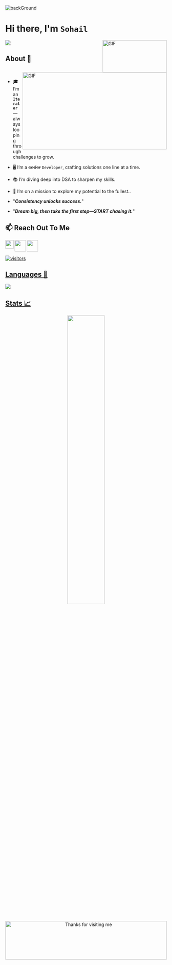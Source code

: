 ![backGround](https://user-images.githubusercontent.com/65973949/173111483-b9b737a1-668f-4c11-b967-d686c6e05c19.jpeg)
# Hi there, I'm `Sohail` <!--<img src="https://raw.githubusercontent.com/aemmadi/aemmadi/master/wave.gif" width="30px"> -->
<img align="right" alt="GIF" src="https://media.giphy.com/media/RK5KD6UcUpAt92zZvt/giphy.gif" width = "200" height = "100"/>

<!-- <img align ="right" src="https://media.giphy.com/media/SWoSkN6DxTszqIKEqv/giphy.gif" alt="Coder GIF" width="500"> -->

 <a href="https://github.com/zaidhafeez/readme-typing-svg"><img src="https://readme-typing-svg.herokuapp.com/?lines=App%20Developer;Always%20learning%20new%20things&font=Fira%20Code&center=true&width=440&height=45&color=f75c7e&vCenter=true&size=22"></a>

 ## About 👋
<!-- <img align = "right" src="https://media.giphy.com/media/ZoEzx25hwgxM94Zq0d/giphy.gif" width="210" /><br> -->
<img align="right" alt="GIF" src="https://github.com/abhisheknaiidu/abhisheknaiidu/blob/master/code.gif?raw=true" width="450" height="240" /><br>
 - 🎓 I’m an **`Iterator`**—always looping through challenges to grow.
 - :desktop_computer: I’m a ~~coder~~ `Developer`, crafting solutions one line at a time.
 - :books: I’m diving deep into DSA to sharpen my skills.
 - :satellite: I’m on a mission to explore my potential to the fullest..
  
  - "***Consistency unlocks success.***"
  - "***Dream big, then take the first step—START chasing it.***"




## 📫 **Reach Out To Me**
 <a href="https://www.linkedin.com/in/mohammad-sohail-ansari-3b3316132/">
   <img align="left" width="26px" src="https://upload.wikimedia.org/wikipedia/commons/c/ca/LinkedIn_logo_initials.png" />
</a>
<!-- <img src="https://media.giphy.com/media/LnQjpWaON8nhr21vNW/giphy.gif" width="60"> <em><b>I love connecting with different people</b> so if you want to say <b>hi, I'll be happy to meet you more!</b> :)</em>

<a href="https://twitter.com/sohail1613">
 <img align="left" width="26px" src="https://upload.wikimedia.org/wikipedia/commons/5/53/X_logo_2023_original.svg" />
</a>
<a href="https://mail.google.com/mail/?view=cm&fs=1&to=sohail1613@gmail.com">
  <img align="left" width="26px" src="https://upload.wikimedia.org/wikipedia/commons/4/4e/Gmail_Icon.png" />
</a> -->

<p align="left">
  <a href="https://twitter.com/sohail1613"><img align="left" width="35px" src="https://logodownload.org/wp-content/uploads/2014/09/twitter-logo-6.png" />
 <a href="https://mail.google.com/mail/?view=cm&fs=1&to=sohail1613@gmail.com"><img align="left" width="35px" src="https://cdn-icons-png.flaticon.com/512/281/281769.png" />
</p>




<br />
<br />

![visitors](https://visitor-badge.laobi.icu/badge?page_id=sohail1613.sohail1613)

<!-- ## Repositories
- [LearnDSA](https://github.com/sohail1613/DSA_questions)
- [RevisionDSA](https://github.com/sohail1613/Revise_java) -->

## Languages 📝
<img
     src="https://github-readme-stats.vercel.app/api/top-langs/?username=sohail1613&layout=compact&theme=tokyonight"
     />
<!-- ## Contribution Graph 📊
 <img
     src="https://activity-graph.herokuapp.com/graph?username=sohail1613&theme=chartreuse-dark"
     /> -->
## Stats 📈

<p align="center">
 <!-- <img width="48%" src="https://github-readme-stats.vercel.app/api?username=sohail1613&show_icons=true&theme=tokyonight" />   -->
 <img width="48%" src="https://github-readme-streak-stats.herokuapp.com/?user=sohail1613&show_icons=true&theme=tokyonight" />
<p/>

<div align="center">

<img height="120" alt="Thanks for visiting me" width="100%" src="https://raw.githubusercontent.com/BrunnerLivio/brunnerlivio/master/images/marquee.svg" />
<br />


